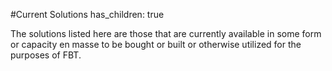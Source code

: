 #Current Solutions
has_children: true

The solutions listed here are those that are currently available in some form or capacity en masse to be bought or built or otherwise utilized for the purposes of FBT.
